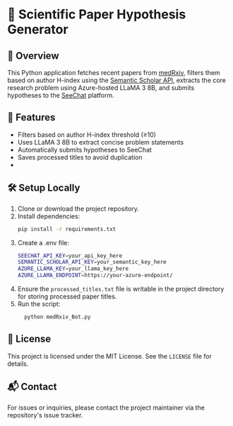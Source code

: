 # 🧠 Scientific Paper Hypothesis Generator

## 🔬 Overview
This Python application fetches recent papers from [medRxiv](https://www.medrxiv.org/), filters them based on author H-index using the [Semantic Scholar API](https://api.semanticscholar.org/), extracts the core research problem using Azure-hosted LLaMA 3 8B, and submits hypotheses to the [SeeChat](https://seechat.ai/) platform.

## 🔁 Features
- Filters based on author H-index threshold (≥10)
- Uses LLaMA 3 8B to extract concise problem statements
- Automatically submits hypotheses to SeeChat
- Saves processed titles to avoid duplication
-   

## 🛠 Setup Locally
1. Clone or download the project repository.
2. Install dependencies:
   ```bash
   pip install -r requirements.txt
   ```
3. Create a .env file:
    ```bash
    SEECHAT_API_KEY=your_api_key_here
    SEMANTIC_SCHOLAR_API_KEY=your_semantic_key_here
    AZURE_LLAMA_KEY=your_llama_key_here
    AZURE_LLAMA_ENDPOINT=https://your-azure-endpoint/
    ```
4. Ensure the `processed_titles.txt` file is writable in the project directory for storing processed paper titles.
5. Run the script:
    ```bash
      python medRxiv_Bot.py
    ```  

## 📄 License
This project is licensed under the MIT License. See the `LICENSE` file for details.

## 📬 Contact
For issues or inquiries, please contact the project maintainer via the repository's issue tracker.

